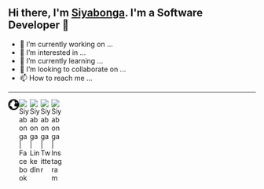 ## Hi there, I'm [Siyabonga][linkedin]. I'm a Software Developer 👋

- 🔭 I’m currently working on ...
- 👀 I’m interested in ...
- 🌱 I’m currently learning ...
- 💞️ I’m looking to collaborate on ...
- 📫 How to reach me ...

---

[<img align="left" alt="linkedin.com/in/stsindane" width="22px" src="https://raw.githubusercontent.com/iconic/open-iconic/master/svg/globe.svg" />][website]
[<img align="left" alt="Siyabonga | Facebook" width="22px" src="https://cdn.jsdelivr.net/npm/simple-icons@v3/icons/facebook.svg" />][facebook]
[<img align="left" alt="Siyabonga | LinkedIn" width="22px" src="https://cdn.jsdelivr.net/npm/simple-icons@v3/icons/linkedin.svg" />][linkedin]
[<img align="left" alt="Siyabonga | Twitter" width="22px" src="https://cdn.jsdelivr.net/npm/simple-icons@v3/icons/twitter.svg" />][twitter]
[<img align="left" alt="Siyabonga | Instagram" width="22px" src="https://cdn.jsdelivr.net/npm/simple-icons@v3/icons/instagram.svg" />][instagram]

<br />

[website]: https://linkedin.com/in/stsindane
[facebook]: https://facebook.com/stsindane
[linkedin]: https://linkedin.com/in/stsindane
[twitter]: https://twitter.com/stsindane
[instagram]: https://instagram.com/stsindane


<!---
stsindane/stsindane is a ✨ special ✨ repository because its `README.md` (this file) appears on your GitHub profile.
You can click the Preview link to take a look at your changes.

Here are some ideas to get you started:

- 🔭 I’m currently working on ...
- 🌱 I’m currently learning ...
- 👯 I’m looking to collaborate on ...
- 🤔 I’m looking for help with ...
- 💬 Ask me about ...
- 📫 How to reach me: ...
- 😄 Pronouns: ...
- ⚡ Fun fact: ...
--->
